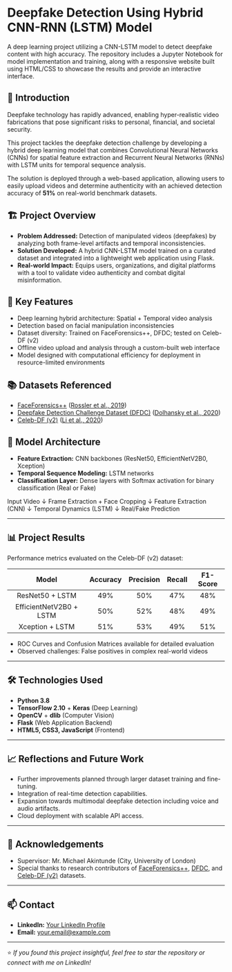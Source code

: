 # Deepfake Detection Using Hybrid CNN-RNN (LSTM) Model
 A deep learning project utilizing a CNN-LSTM model to detect deepfake content with high accuracy. The repository includes a Jupyter Notebook for model implementation and training, along with a responsive website built using HTML/CSS to showcase the results and provide an interactive interface.
 
## 📖 Introduction
Deepfake technology has rapidly advanced, enabling hyper-realistic video fabrications that pose significant risks to personal, financial, and societal security.  

This project tackles the deepfake detection challenge by developing a hybrid deep learning model that combines Convolutional Neural Networks (CNNs) for spatial feature extraction and Recurrent Neural Networks (RNNs) with LSTM units for temporal sequence analysis.

The solution is deployed through a web-based application, allowing users to easily upload videos and determine authenticity with an achieved detection accuracy of **51%** on real-world benchmark datasets.

## 🏗️ Project Overview
- **Problem Addressed:** Detection of manipulated videos (deepfakes) by analyzing both frame-level artifacts and temporal inconsistencies.
- **Solution Developed:** A hybrid CNN-LSTM model trained on a curated dataset and integrated into a lightweight web application using Flask.
- **Real-world Impact:** Equips users, organizations, and digital platforms with a tool to validate video authenticity and combat digital misinformation.

## 🎯 Key Features
- Deep learning hybrid architecture: Spatial + Temporal video analysis
- Detection based on facial manipulation inconsistencies
- Dataset diversity: Trained on FaceForensics++, DFDC; tested on Celeb-DF (v2)
- Offline video upload and analysis through a custom-built web interface
- Model designed with computational efficiency for deployment in resource-limited environments

## 📚 Datasets Referenced
- [FaceForensics++](https://github.com/ondyari/FaceForensics) ([Rossler et al., 2019](https://arxiv.org/abs/1901.08971))
- [Deepfake Detection Challenge Dataset (DFDC)](https://ai.facebook.com/datasets/dfdc) ([Dolhansky et al., 2020](https://arxiv.org/abs/2006.07397))
- [Celeb-DF (v2)](https://github.com/yuezunli/Celeb-DF) ([Li et al., 2020](https://arxiv.org/abs/1909.12962))

## 🧠 Model Architecture
- **Feature Extraction:** CNN backbones (ResNet50, EfficientNetV2B0, Xception)
- **Temporal Sequence Modeling:** LSTM networks
- **Classification Layer:** Dense layers with Softmax activation for binary classification (Real or Fake)

Input Video ↓ Frame Extraction + Face Cropping ↓ Feature Extraction (CNN) ↓ Temporal Dynamics (LSTM) ↓ Real/Fake Prediction


---

## 📊 Project Results

Performance metrics evaluated on the Celeb-DF (v2) dataset:

| Model                  | Accuracy | Precision | Recall | F1-Score |
|:----------------------:|:--------:|:---------:|:------:|:--------:|
| ResNet50 + LSTM         | 49%      | 50%       | 47%    | 48%      |
| EfficientNetV2B0 + LSTM | 50%      | 52%       | 48%    | 49%      |
| Xception + LSTM         | 51%      | 53%       | 49%    | 51%      |

- ROC Curves and Confusion Matrices available for detailed evaluation
- Observed challenges: False positives in complex real-world videos

---

## 🛠️ Technologies Used

- **Python 3.8**  
- **TensorFlow 2.10** + **Keras** (Deep Learning)
- **OpenCV** + **dlib** (Computer Vision)
- **Flask** (Web Application Backend)
- **HTML5, CSS3, JavaScript** (Frontend)

---

## 📈 Reflections and Future Work

- Further improvements planned through larger dataset training and fine-tuning.
- Integration of real-time detection capabilities.
- Expansion towards multimodal deepfake detection including voice and audio artifacts.
- Cloud deployment with scalable API access.

---

## 🤝 Acknowledgements

- Supervisor: Mr. Michael Akintunde (City, University of London)
- Special thanks to research contributors of [FaceForensics++](https://github.com/ondyari/FaceForensics), [DFDC](https://ai.facebook.com/datasets/dfdc), and [Celeb-DF (v2)](https://github.com/yuezunli/Celeb-DF) datasets.

---

## 📫 Contact

- **LinkedIn:** [Your LinkedIn Profile](#)
- **Email:** [your.email@example.com](mailto:your.email@example.com)

---

⭐️ *If you found this project insightful, feel free to star the repository or connect with me on LinkedIn!*
